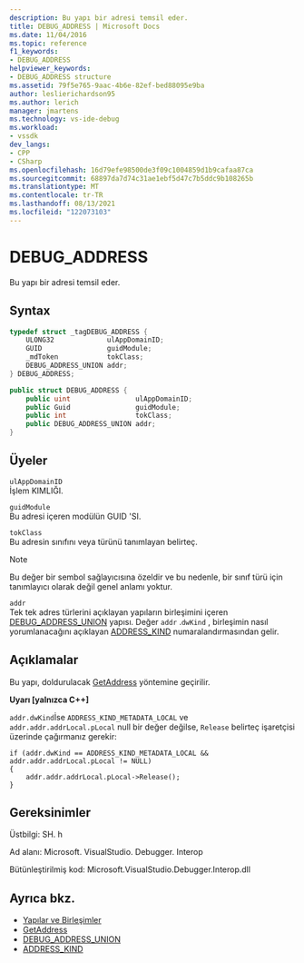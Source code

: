 ```yaml
---
description: Bu yapı bir adresi temsil eder.
title: DEBUG_ADDRESS | Microsoft Docs
ms.date: 11/04/2016
ms.topic: reference
f1_keywords:
- DEBUG_ADDRESS
helpviewer_keywords:
- DEBUG_ADDRESS structure
ms.assetid: 79f5e765-9aac-4b6e-82ef-bed88095e9ba
author: leslierichardson95
ms.author: lerich
manager: jmartens
ms.technology: vs-ide-debug
ms.workload:
- vssdk
dev_langs:
- CPP
- CSharp
ms.openlocfilehash: 16d79efe98500de3f09c1004859d1b9cafaa87ca
ms.sourcegitcommit: 68897da7d74c31ae1ebf5d47c7b5ddc9b108265b
ms.translationtype: MT
ms.contentlocale: tr-TR
ms.lasthandoff: 08/13/2021
ms.locfileid: "122073103"
---
```

# <a name="debug_address"></a>DEBUG_ADDRESS
Bu yapı bir adresi temsil eder.

## <a name="syntax"></a>Syntax

```cpp
typedef struct _tagDEBUG_ADDRESS {
    ULONG32             ulAppDomainID;
    GUID                guidModule;
    _mdToken            tokClass;
    DEBUG_ADDRESS_UNION addr;
} DEBUG_ADDRESS;
```

```csharp
public struct DEBUG_ADDRESS {
    public uint                ulAppDomainID;
    public Guid                guidModule;
    public int                 tokClass;
    public DEBUG_ADDRESS_UNION addr;
}
```

## <a name="members"></a>Üyeler
`ulAppDomainID`\
İşlem KIMLIĞI.

`guidModule`\
Bu adresi içeren modülün GUID 'SI.

`tokClass`\
Bu adresin sınıfını veya türünü tanımlayan belirteç.

> [!NOTE]
> Bu değer bir sembol sağlayıcısına özeldir ve bu nedenle, bir sınıf türü için tanımlayıcı olarak değil genel anlamı yoktur.

`addr`\
Tek tek adres türlerini açıklayan yapıların birleşimini içeren [DEBUG_ADDRESS_UNION](../../../extensibility/debugger/reference/debug-address-union.md) yapısı. Değer `addr` .`dwKind` , birleşimin nasıl yorumlanacağını açıklayan [ADDRESS_KIND](../../../extensibility/debugger/reference/address-kind.md) numaralandırmasından gelir.

## <a name="remarks"></a>Açıklamalar
Bu yapı, doldurulacak [GetAddress](../../../extensibility/debugger/reference/idebugaddress-getaddress.md) yöntemine geçirilir.

**Uyarı [yalnızca C++]**

`addr.dwKind`İse `ADDRESS_KIND_METADATA_LOCAL` ve `addr.addr.addrLocal.pLocal` null bir değer değilse, `Release` belirteç işaretçisi üzerinde çağırmanız gerekir:

```
if (addr.dwKind == ADDRESS_KIND_METADATA_LOCAL && addr.addr.addrLocal.pLocal != NULL)
{
    addr.addr.addrLocal.pLocal->Release();
}
```

## <a name="requirements"></a>Gereksinimler
Üstbilgi: SH. h

Ad alanı: Microsoft. VisualStudio. Debugger. Interop

Bütünleştirilmiş kod: Microsoft.VisualStudio.Debugger.Interop.dll

## <a name="see-also"></a>Ayrıca bkz.
- [Yapılar ve Birleşimler](../../../extensibility/debugger/reference/structures-and-unions.md)
- [GetAddress](../../../extensibility/debugger/reference/idebugaddress-getaddress.md)
- [DEBUG_ADDRESS_UNION](../../../extensibility/debugger/reference/debug-address-union.md)
- [ADDRESS_KIND](../../../extensibility/debugger/reference/address-kind.md)
